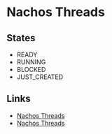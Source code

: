 # Nachos Threads

## States

* READY
* RUNNING
* BLOCKED
* JUST_CREATED

## Links

* [Nachos Threads](https://users.cs.duke.edu/~narten/110/nachos/main/node12.html)
* [Nachos Threads](https://www.ida.liu.se/~TDDI04/material/begguide/roadmap/node12.html)
